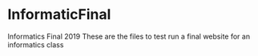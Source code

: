 # InformaticFinal
Informatics Final 2019
These are the files to test run a final website for an informatics class
